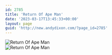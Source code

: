 ```yaml
---
id: 2785
title: 'Return Of Ape Man'
date: '2023-03-17T13:45:33+00:00'
layout: page
guid: 'http://new.andydixon.com/?page_id=2785'
---
```


![Return Of Ape Man](https://i0.wp.com/assets.g8x2.ldn.idrivee2-23.com/posters/Return%20Of%20Ape%20Man%2001.jpg?w=1200&ssl=1 "Return Of Ape Man")  
![Return Of Ape Man](https://i0.wp.com/assets.g8x2.ldn.idrivee2-23.com/posters/Return%20Of%20Ape%20Man%2002.jpg?w=1200&ssl=1 "Return Of Ape Man")